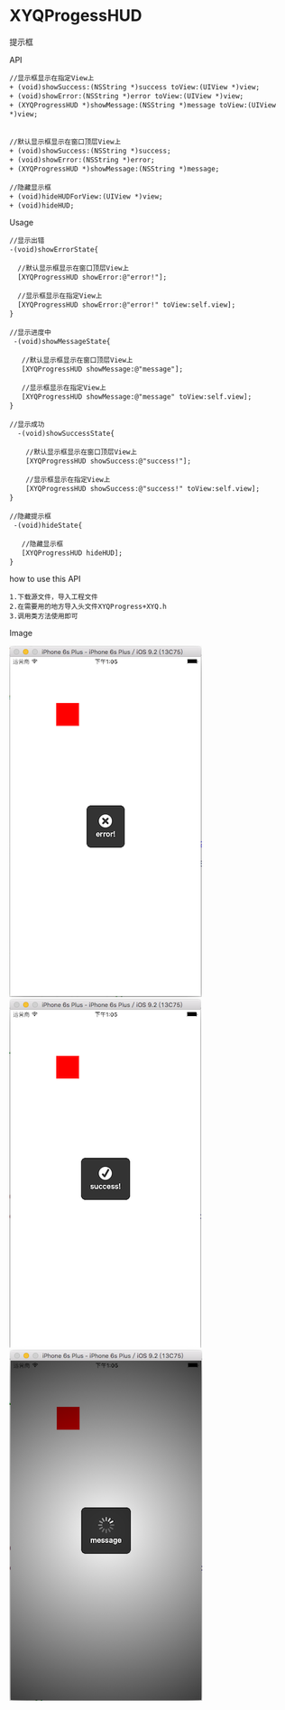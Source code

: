 # XYQProgessHUD
提示框

API

    //显示框显示在指定View上
    + (void)showSuccess:(NSString *)success toView:(UIView *)view;
    + (void)showError:(NSString *)error toView:(UIView *)view;
    + (XYQProgressHUD *)showMessage:(NSString *)message toView:(UIView *)view;


    //默认显示框显示在窗口顶层View上
    + (void)showSuccess:(NSString *)success;
    + (void)showError:(NSString *)error;
    + (XYQProgressHUD *)showMessage:(NSString *)message;

    //隐藏显示框
    + (void)hideHUDForView:(UIView *)view;
    + (void)hideHUD;
    
Usage

    //显示出错
    -(void)showErrorState{
      
      //默认显示框显示在窗口顶层View上
      [XYQProgressHUD showError:@"error!"];
      
      //显示框显示在指定View上
      [XYQProgressHUD showError:@"error!" toView:self.view];
    }
        
    //显示进度中
     -(void)showMessageState{
      
       //默认显示框显示在窗口顶层View上
       [XYQProgressHUD showMessage:@"message"];
       
       //显示框显示在指定View上
       [XYQProgressHUD showMessage:@"message" toView:self.view];
    }

    //显示成功
      -(void)showSuccessState{
      
        //默认显示框显示在窗口顶层View上
        [XYQProgressHUD showSuccess:@"success!"];
        
        //显示框显示在指定View上
        [XYQProgressHUD showSuccess:@"success!" toView:self.view];
    }   
       
    //隐藏提示框 
     -(void)hideState{
       
       //隐藏显示框
       [XYQProgressHUD hideHUD];
    }


how to use this API

    1.下载源文件，导入工程文件
    2.在需要用的地方导入头文件XYQProgress+XYQ.h
    3.调用类方法使用即可


Image

  ![image](https://github.com/xiayuanquan/XYQProgessHUD/blob/master/screenshots/failureImg.png)
  ![image](https://github.com/xiayuanquan/XYQProgessHUD/blob/master/screenshots/messageImg.png)
  ![image](https://github.com/xiayuanquan/XYQProgessHUD/blob/master/screenshots/successImg.png)
